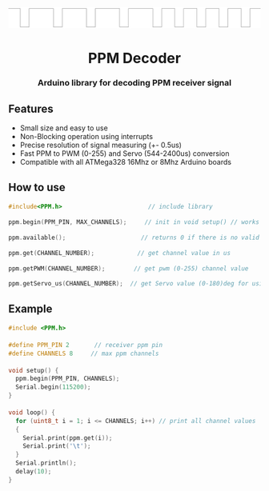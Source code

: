 ![PROJECT_PHOTO](https://github.com/VICLER/PPMDecoder/blob/master/ppm_img.PNG)
<h1 align="center">PPM Decoder</h1>
  <h3 align="center">Arduino library for decoding PPM receiver signal</h3>

## Features
- Small size and easy to use
- Non-Blocking operation using interrupts
- Precise resolution of signal measuring (+- 0.5us)
- Fast PPM to PWM (0-255) and Servo (544-2400us) conversion
- Compatible with all ATMega328 16Mhz or 8Mhz Arduino boards

## How to use
```C++
#include<PPM.h>                        // include library
```
```C++
ppm.begin(PPM_PIN, MAX_CHANNELS);     // init in void setup() // works only with pin 2(PD2) or pin 3(PD3)
```
```C++
ppm.available();                     // returns 0 if there is no valid pulses from receiver
```
```C++
ppm.get(CHANNEL_NUMBER);            // get channel value in us
```
```C++
ppm.getPWM(CHANNEL_NUMBER);        // get pwm (0-255) channel value
```
```C++
ppm.getServo_us(CHANNEL_NUMBER);  // get Servo value (0-180)deg for using with Servo.writeMicroseconds() in range (544-2400)us
```
## Example
```C++
#include <PPM.h>

#define PPM_PIN 2       // receiver ppm pin
#define CHANNELS 8     // max ppm channels

void setup() {
  ppm.begin(PPM_PIN, CHANNELS);
  Serial.begin(115200);
}

void loop() {
  for (uint8_t i = 1; i <= CHANNELS; i++) // print all channel values
  {
    Serial.print(ppm.get(i));
    Serial.print('\t');
  }
  Serial.println();
  delay(10);
}
```